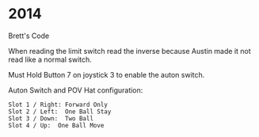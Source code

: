 2014
====

Brett's Code

When reading the limit switch read the inverse because Austin made it not read like a normal switch.

Must Hold Button 7 on joystick 3 to enable the auton switch.

Auton Switch and POV Hat configuration:

    Slot 1 / Right: Forward Only
    Slot 2 / Left:  One Ball Stay
    Slot 3 / Down:  Two Ball
    Slot 4 / Up:  One Ball Move
